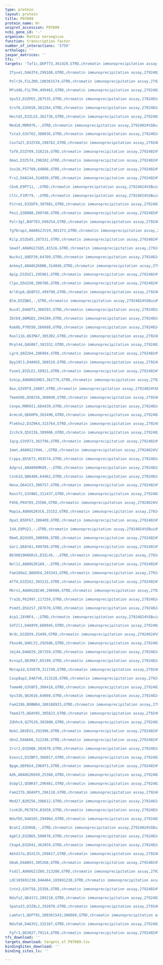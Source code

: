 ```yaml
---
type: protein
layout: protein
title: P97609
protein_name: Hr
uniprot_accession: P97609
ncbi_gene_id: '-'
organism: Rattus norvegicus
function: transcription factor
number_of_interactions: '5759'
orthologs: ''
jaspar_matrices: ''
tfs: ''
targets: 'Taf1c,Q6P773,361420,GTRD,chromatin immunoprecipitation assay,27924024%5Buid%5D,No

  Zfyve1,D4A3T4,299188,GTRD,chromatin immunoprecipitation assay,27924024%5Buid%5D,No

  Polr2k,F1LZN9,100361574,GTRD,chromatin immunoprecipitation assay,27924024%5Buid%5D,No

  Mfsd4b,F1LTM4,499462,GTRD,chromatin immunoprecipitation assay,27924024%5Buid%5D,No

  Vps53,D3ZPE5,287535,GTRD,chromatin immunoprecipitation assay,27924024%5Buid%5D,No

  Srsf6,G3V6S8,362264,GTRD,chromatin immunoprecipitation assay,27924024%5Buid%5D,No

  Hectd1,D3ZLS5,362736,GTRD,chromatin immunoprecipitation assay,27924024%5Buid%5D,No

  Med18,M0R976,-,GTRD,chromatin immunoprecipitation assay,27924024%5Buid%5D,No

  Tsta3,G3V762,300036,GTRD,chromatin immunoprecipitation assay,27924024%5Buid%5D,No

  Cox7a2l,D3ZYX8,298762,GTRD,chromatin immunoprecipitation assay,27924024%5Buid%5D,No

  Taf8,D3ZY89,316216,GTRD,chromatin immunoprecipitation assay,27924024%5Buid%5D,No

  Oma1,D3ZS74,298282,GTRD,chromatin immunoprecipitation assay,27924024%5Buid%5D,No

  Snx16,P57769,64088,GTRD,chromatin immunoprecipitation assay,27924024%5Buid%5D,No

  Frs2,D4A244,314850,GTRD,chromatin immunoprecipitation assay,27924024%5Buid%5D,No

  Cbx6,E9PT11,-,GTRD,chromatin immunoprecipitation assay,27924024%5Buid%5D,No

  Cltc,F1M779,-,GTRD,chromatin immunoprecipitation assay,27924024%5Buid%5D,No

  Pitrm1,D3ZUF9,307081,GTRD,chromatin immunoprecipitation assay,27924024%5Buid%5D,No

  Pes1,Q3B8N8,289740,GTRD,chromatin immunoprecipitation assay,27924024%5Buid%5D,No

  Polr3gl,B4F7D3,690254,GTRD,chromatin immunoprecipitation assay,27924024%5Buid%5D,No

  Tgfbrap1,A0A0G2JV19,301373,GTRD,chromatin immunoprecipitation assay,27924024%5Buid%5D,No

  Rilp,D3ZGA5,287531,GTRD,chromatin immunoprecipitation assay,27924024%5Buid%5D,No

  Smad7,A0A0G2JSQ5,81516,GTRD,chromatin immunoprecipitation assay,27924024%5Buid%5D,No

  Nucks1,Q9EPJ0,64709,GTRD,chromatin immunoprecipitation assay,27924024%5Buid%5D,No

  Ankmy2,A0A0G2K8N6,314046,GTRD,chromatin immunoprecipitation assay,27924024%5Buid%5D,No

  Apip,D3ZUI1,295961,GTRD,chromatin immunoprecipitation assay,27924024%5Buid%5D,No

  Clpx,Q5U2U0,300786,GTRD,chromatin immunoprecipitation assay,27924024%5Buid%5D,No

  Arl6ip6,Q68FV2,499798,GTRD,chromatin immunoprecipitation assay,27924024%5Buid%5D,No

  Blm,D3ZQW1,-,GTRD,chromatin immunoprecipitation assay,27924024%5Buid%5D,No

  Dus4l,D4A0T1,366593,GTRD,chromatin immunoprecipitation assay,27924024%5Buid%5D,No

  Zbtb9,Q6MGD2,294289,GTRD,chromatin immunoprecipitation assay,27924024%5Buid%5D,No

  Rab8b,P70550,266688,GTRD,chromatin immunoprecipitation assay,27924024%5Buid%5D,No

  Rasl11b,Q6IMA7,305302,GTRD,chromatin immunoprecipitation assay,27924024%5Buid%5D,No

  Mrpl44,Q4G067,301552,GTRD,chromatin immunoprecipitation assay,27924024%5Buid%5D,No

  Lgr4,Q9Z2H4,286994,GTRD,chromatin immunoprecipitation assay,27924024%5Buid%5D,No

  Dpy19l3,D4A9G5,308519,GTRD,chromatin immunoprecipitation assay,27924024%5Buid%5D,No

  Foxm1,D3ZLE1,58921,GTRD,chromatin immunoprecipitation assay,27924024%5Buid%5D,No

  Gskip,A0A0H2UHD3,362778,GTRD,chromatin immunoprecipitation assay,27924024%5Buid%5D,No

  Bax,G3V8T9,24887,GTRD,chromatin immunoprecipitation assay,27924024%5Buid%5D,No

  Tmem50b,Q5BJS6,360698,GTRD,chromatin immunoprecipitation assay,27924024%5Buid%5D,No

  Cenpo,M0R9I1,684439,GTRD,chromatin immunoprecipitation assay,27924024%5Buid%5D,No

  Armcx6,Q66HF0,363496,GTRD,chromatin immunoprecipitation assay,27924024%5Buid%5D,No

  Plekho2,D3Z9K4,315764,GTRD,chromatin immunoprecipitation assay,27924024%5Buid%5D,No

  Zcchc9,Q5XII6,309986,GTRD,chromatin immunoprecipitation assay,27924024%5Buid%5D,No

  Iqcg,G3V973,363796,GTRD,chromatin immunoprecipitation assay,27924024%5Buid%5D,No

  Immt,A0A0G2JVH4,-,GTRD,chromatin immunoprecipitation assay,27924024%5Buid%5D,No

  Crppa,Q5S6T3,493574,GTRD,chromatin immunoprecipitation assay,27924024%5Buid%5D,No

  Adgrv1,A0A096MK89,-,GTRD,chromatin immunoprecipitation assay,27924024%5Buid%5D,No

  Csnk1d,Q06486,64462,GTRD,chromatin immunoprecipitation assay,27924024%5Buid%5D,No

  Hexa,Q641X3,300757,GTRD,chromatin immunoprecipitation assay,27924024%5Buid%5D,No

  Rassf2,G3V8W1,311437,GTRD,chromatin immunoprecipitation assay,27924024%5Buid%5D,No

  P4hb,P04785,25506,GTRD,chromatin immunoprecipitation assay,27924024%5Buid%5D,No

  Map1a,A0A0G2K5C6,25152,GTRD,chromatin immunoprecipitation assay,27924024%5Buid%5D,No

  Opa3,B5DF67,308409,GTRD,chromatin immunoprecipitation assay,27924024%5Buid%5D,No

  Id4,E9PU21,-,GTRD,chromatin immunoprecipitation assay,27924024%5Buid%5D,No

  Rbm5,B2GV05,300996,GTRD,chromatin immunoprecipitation assay,27924024%5Buid%5D,No

  Gar1,Q6AYA1,499709,GTRD,chromatin immunoprecipitation assay,27924024%5Buid%5D,No

  B630019K06Rik,D3ZL45,-,GTRD,chromatin immunoprecipitation assay,27924024%5Buid%5D,No

  Nol11,A0A0G2K1A9,-,GTRD,chromatin immunoprecipitation assay,27924024%5Buid%5D,No

  Fam160a2,Q66H54,293343,GTRD,chromatin immunoprecipitation assay,27924024%5Buid%5D,No

  Aff4,D3ZSX2,303132,GTRD,chromatin immunoprecipitation assay,27924024%5Buid%5D,No

  Mkrn1,A0A0G2QC40,296988,GTRD,chromatin immunoprecipitation assay,27924024%5Buid%5D,No

  Tra2b,P62997,117259,GTRD,chromatin immunoprecipitation assay,27924024%5Buid%5D,No

  Psmd3,Q5U2S7,287670,GTRD,chromatin immunoprecipitation assay,27924024%5Buid%5D,No

  Acp1,Z4YNF4,-,GTRD,chromatin immunoprecipitation assay,27924024%5Buid%5D,No

  Sdf2l1,D4A9Y0,680945,GTRD,chromatin immunoprecipitation assay,27924024%5Buid%5D,No

  Nrdc,D3ZQ59,25499,GTRD,chromatin immunoprecipitation assay,27924024%5Buid%5D,No

  Fbxo46,Q4KLY2,292686,GTRD,chromatin immunoprecipitation assay,27924024%5Buid%5D,No

  Jmjd4,D4A029,287359,GTRD,chromatin immunoprecipitation assay,27924024%5Buid%5D,No

  Kcnip3,Q9JM47,65199,GTRD,chromatin immunoprecipitation assay,27924024%5Buid%5D,No

  Metap1d,G3V670,311748,GTRD,chromatin immunoprecipitation assay,27924024%5Buid%5D,No

  Casp8ap2,D4A7V6,313128,GTRD,chromatin immunoprecipitation assay,27924024%5Buid%5D,No

  Tomm40,G3V8F5,308416,GTRD,chromatin immunoprecipitation assay,27924024%5Buid%5D,No

  Vps33b,Q63616,64060,GTRD,chromatin immunoprecipitation assay,27924024%5Buid%5D,No

  Fam229b,B0BND4,100188933,GTRD,chromatin immunoprecipitation assay,27924024%5Buid%5D,No

  Tmem175,Q6AY05,305623,GTRD,chromatin immunoprecipitation assay,27924024%5Buid%5D,No

  Zdhhc9,Q2TGJ9,302808,GTRD,chromatin immunoprecipitation assay,27924024%5Buid%5D,No

  Nob1,Q6VEU1,291996,GTRD,chromatin immunoprecipitation assay,27924024%5Buid%5D,No

  Ubn2,D4A666,312248,GTRD,chromatin immunoprecipitation assay,27924024%5Buid%5D,No

  Zrsr2,D3ZHQ8,302670,GTRD,chromatin immunoprecipitation assay,27924024%5Buid%5D,No

  Exosc2,D3ZBP3,366017,GTRD,chromatin immunoprecipitation assay,27924024%5Buid%5D,No

  Bpgm,Q6P6G4,296973,GTRD,chromatin immunoprecipitation assay,27924024%5Buid%5D,No

  Adk,A0A0G2K6X9,25368,GTRD,chromatin immunoprecipitation assay,27924024%5Buid%5D,No

  Osbpl2,Q5BK47,296461,GTRD,chromatin immunoprecipitation assay,27924024%5Buid%5D,No

  Fam227b,Q6AXP3,296118,GTRD,chromatin immunoprecipitation assay,27924024%5Buid%5D,No

  Med27,B2RZ56,296612,GTRD,chromatin immunoprecipitation assay,27924024%5Buid%5D,No

  Csnk2b,P67874,81650,GTRD,chromatin immunoprecipitation assay,27924024%5Buid%5D,No

  Ndufb5,D4A565,294964,GTRD,chromatin immunoprecipitation assay,27924024%5Buid%5D,No

  Bcat2,G3V8U8,-,GTRD,chromatin immunoprecipitation assay,27924024%5Buid%5D,No

  Agbl3,D3ZNU5,500076,GTRD,chromatin immunoprecipitation assay,27924024%5Buid%5D,No

  Ckap4,D3ZH41,362859,GTRD,chromatin immunoprecipitation assay,27924024%5Buid%5D,No

  Abhd17a,Q5XIJ5,299617,GTRD,chromatin immunoprecipitation assay,27924024%5Buid%5D,No

  Uba6,D4A8H3,305268,GTRD,chromatin immunoprecipitation assay,27924024%5Buid%5D,No

  Fsd1l,A0A0G2JZ60,313208,GTRD,chromatin immunoprecipitation assay,27924024%5Buid%5D,No

  LOC103691238,D4A464,103691238,GTRD,chromatin immunoprecipitation assay,27924024%5Buid%5D,No

  Cntn2,G3V758,25356,GTRD,chromatin immunoprecipitation assay,27924024%5Buid%5D,No

  Ndufs2,Q641Y2,289218,GTRD,chromatin immunoprecipitation assay,27924024%5Buid%5D,No

  Spata33,D3Z8L2,292078,GTRD,chromatin immunoprecipitation assay,27924024%5Buid%5D,No

  Lamtor1,Q6P791,100361543;308869,GTRD,chromatin immunoprecipitation assay,27924024%5Buid%5D,No

  Ndufa6,D4A3V2,315167,GTRD,chromatin immunoprecipitation assay,27924024%5Buid%5D,No

  Fgfr1,Q63827,79114,GTRD,chromatin immunoprecipitation assay,27924024%5Buid%5D,No'
tfs_download: ''
targets_download: targets_of_P97609.tsv
bindingSites_download: ''
binding_sites_ls: ''

---
```

